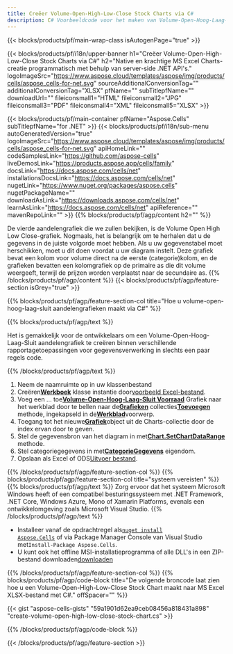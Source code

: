 ```yaml
---
title: Creëer Volume-Open-High-Low-Close Stock Charts via C#
description: C# Voorbeeldcode voor het maken van Volume-Open-Hoog-Laag-Sluit aandelengrafieken naar Excel met behulp van .NET Bibliotheek. Gebruik deze code voor het maken van een Volume-Open-High-Low-Close Stock-grafiek naar MS Excel binnen VB.NET, Asp.NET of een andere op .NET gebaseerde applicatie.
---
```

{{< blocks/products/pf/main-wrap-class isAutogenPage="true" >}}

{{< blocks/products/pf/i18n/upper-banner h1="Creëer Volume-Open-High-Low-Close Stock Charts via C#" h2="Native en krachtige MS Excel Charts-creatie programmatisch met behulp van server-side .NET API\'s." logoImageSrc="https://www.aspose.cloud/templates/aspose/img/products/cells/aspose_cells-for-net.svg" sourceAdditionalConversionTag="" additionalConversionTag="XLSX" pfName="" subTitlepfName="" downloadUrl="" fileiconsmall1="HTML" fileiconsmall2="JPG" fileiconsmall3="PDF" fileiconsmall4="XML" fileiconsmall5="XLSX" >}}

{{< blocks/products/pf/main-container pfName="Aspose.Cells" subTitlepfName="for .NET" >}}
{{< blocks/products/pf/i18n/sub-menu autoGeneratedVersion="true" logoImageSrc="https://www.aspose.cloud/templates/aspose/img/products/cells/aspose_cells-for-net.svg" apiHomeLink="" codeSamplesLink="https://github.com/aspose-cells" liveDemosLink="https://products.aspose.app/cells/family" docsLink="https://docs.aspose.com/cells/net" installationsDocsLink="https://docs.aspose.com/cells/net" nugetLink="https://www.nuget.org/packages/aspose.cells" nugetPackageName="" downloadAsLink="https://downloads.aspose.com/cells/net" learnAsLink="https://docs.aspose.com/cells/net" apiReference="" mavenRepoLink="" >}}
{{% blocks/products/pf/agp/content h2="" %}}

De vierde aandelengrafiek die we zullen bekijken, is de Volume Open High Low Close-grafiek. Nogmaals, het is belangrijk om te herhalen dat u de gegevens in de juiste volgorde moet hebben. Als u uw gegevenstabel moet herschikken, moet u dit doen voordat u uw diagram instelt. Deze grafiek bevat een kolom voor volume direct na de eerste (categorie)kolom, en de grafieken bevatten een kolomgrafiek op de primaire as die dit volume weergeeft, terwijl de prijzen worden verplaatst naar de secundaire as.
{{% /blocks/products/pf/agp/content %}}
{{< blocks/products/pf/agp/feature-section isGrey="true" >}}

{{% blocks/products/pf/agp/feature-section-col title="Hoe u volume-open-hoog-laag-sluit aandelengrafieken maakt via C#" %}}

{{% blocks/products/pf/agp/text %}}

Het is gemakkelijk voor de ontwikkelaars om een Volume-Open-Hoog-Laag-Sluit aandelengrafiek te creëren binnen verschillende rapportagetoepassingen voor gegevensverwerking in slechts een paar regels code.

{{% /blocks/products/pf/agp/text %}}

1. Neem de naamruimte op in uw klassenbestand
1.  Creëren[**Werkboek**](https://reference.aspose.com/cells/net/aspose.cells/workbook) klasse instantie door[voorbeeld Excel-bestand](Volume-Open-High-Low-Close.xlsx).
1.  Voeg een ... toe[**Volume-Open-Hoog-Laag-Sluit Voorraad**](https://reference.aspose.com/cells/net/aspose.cells.charts/charttype) Grafiek naar het werkblad door te bellen naar de[**Grafieken**](https://reference.aspose.com/cells/net/aspose.cells.charts/chartcollection) collecties[**Toevoegen**](https://reference.aspose.com/cells/net/aspose.cells.charts/chartcollection/methods/add) methode, ingekapseld in de[**Werkblad**](https://reference.aspose.com/cells/net/aspose.cells/worksheet)voorwerp.
1.  Toegang tot het nieuwe[**Grafiek**](https://reference.aspose.com/cells/net/aspose.cells.charts/chart)object uit de Charts-collectie door de index ervan door te geven.
1.  Stel de gegevensbron van het diagram in met[**Chart.SetChartDataRange**](https://reference.aspose.com/cells/net/aspose.cells.charts/chart/methods/setchartdatarange) methode.
1.  Stel categoriegegevens in met[**CategorieGegevens**](https://reference.aspose.com/cells/net/aspose.cells.charts/seriescollection/categorydata/) eigendom.
1.  Opslaan als Excel of ODS[Uitvoer bestand](out.xlsx).

{{% /blocks/products/pf/agp/feature-section-col %}}
{{% blocks/products/pf/agp/feature-section-col title="systeem vereisten" %}}
{{% blocks/products/pf/agp/text %}}
Zorg ervoor dat het systeem Microsoft Windows heeft of een compatibel besturingssysteem met .NET Framework, .NET Core, Windows Azure, Mono of Xamarin Platforms, evenals een ontwikkelomgeving zoals Microsoft Visual Studio.
{{% /blocks/products/pf/agp/text %}}
-  Installeer vanaf de opdrachtregel als<code><a href="https://downloads.aspose.com/cells/net">nuget install Aspose.Cells</a></code> of via Package Manager Console van Visual Studio met<code>Install-Package Aspose.Cells</code>.
-  U kunt ook het offline MSI-installatieprogramma of alle DLL's in een ZIP-bestand downloaden<a href="https://downloads.aspose.com/cells/net">downloaden</a>

{{% /blocks/products/pf/agp/feature-section-col %}}
{{% blocks/products/pf/agp/code-block title="De volgende broncode laat zien hoe u een Volume-Open-High-Low-Close Stock Chart maakt naar MS Excel XLSX-bestand met C#." offSpacer="" %}}

{{< gist "aspose-cells-gists" "59a1901d62ea9ceb08456a818431a898" "create-volume-open-high-low-close-stock-chart.cs" >}}

{{% /blocks/products/pf/agp/code-block %}}

{{< /blocks/products/pf/agp/feature-section >}}

<!-- aboutfile Starts -->
